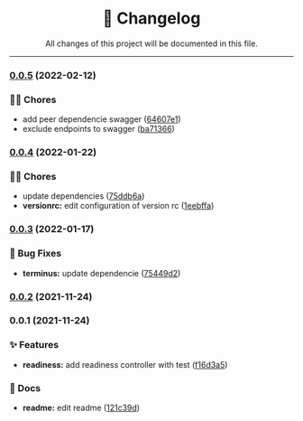 <div align="center"><h1>📝 Changelog</h1><p>All changes of this project will be documented in this file.</p></div>

---

### [0.0.5](https://github.com/tresdoce/nestjs-health/compare/v0.0.4...v0.0.5) (2022-02-12)


### 👨‍💻 Chores

* add peer dependencie swagger ([64607e1](https://github.com/tresdoce/nestjs-health/commit/64607e13b11d5f8aa40132b2e8b78b522e1aeeca))
* exclude endpoints to swagger ([ba71366](https://github.com/tresdoce/nestjs-health/commit/ba713660797479e87d54c9a4448738e80fe11875))

### [0.0.4](https://github.com/tresdoce/nestjs-health/compare/v0.0.3...v0.0.4) (2022-01-22)


### 👨‍💻 Chores

* update dependencies ([75ddb6a](https://github.com/tresdoce/nestjs-health/commit/75ddb6a5dd07be445f9bfeab958baf9365300b53))
* **versionrc:** edit configuration of version rc ([1eebffa](https://github.com/tresdoce/nestjs-health/commit/1eebffa676d69e33d7059289bdb8517320d47862))

### [0.0.3](https://github.com/tresdoce/nestjs-health/compare/v0.0.2...v0.0.3) (2022-01-17)


### 🐛 Bug Fixes

* **terminus:** update dependencie ([75449d2](https://github.com/tresdoce/nestjs-health/commit/75449d227a61bf9e8490222de7043c825fbc64bb))

### [0.0.2](https://github.com/tresdoce/nestjs-health/compare/v0.0.1...v0.0.2) (2021-11-24)

### 0.0.1 (2021-11-24)


### ✨ Features

* **readiness:** add readiness controller with test ([f16d3a5](https://github.com/tresdoce/nestjs-health/commit/f16d3a5b7cb48f38b04b63bb902c8bb9c3c9fff0))


### 📝 Docs

* **readme:** edit readme ([121c39d](https://github.com/tresdoce/nestjs-health/commit/121c39dd9f65c551003957b02d0960d6d131fc28))
